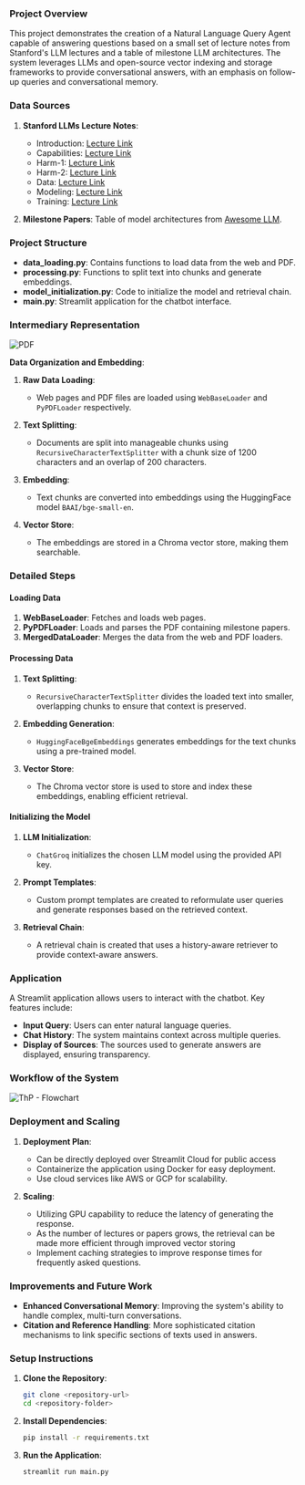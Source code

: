### Project Overview

This project demonstrates the creation of a Natural Language Query Agent capable of answering questions based on a small set of lecture notes from Stanford's LLM lectures and a table of milestone LLM architectures. The system leverages LLMs and open-source vector indexing and storage frameworks to provide conversational answers, with an emphasis on follow-up queries and conversational memory. 

### Data Sources

1. **Stanford LLMs Lecture Notes**:
    - Introduction: [Lecture Link](https://stanford-cs324.github.io/winter2022/lectures/introduction/)
    - Capabilities: [Lecture Link](https://stanford-cs324.github.io/winter2022/lectures/capabilities/)
    - Harm-1: [Lecture Link](https://stanford-cs324.github.io/winter2022/lectures/harm-1/)
    - Harm-2: [Lecture Link](https://stanford-cs324.github.io/winter2022/lectures/harm-2/)
    - Data: [Lecture Link](https://stanford-cs324.github.io/winter2022/lectures/data/)
    - Modeling: [Lecture Link](https://stanford-cs324.github.io/winter2022/lectures/modeling/)
    - Training: [Lecture Link](https://stanford-cs324.github.io/winter2022/lectures/training/)
   
2. **Milestone Papers**: Table of model architectures from [Awesome LLM](https://github.com/Hannibal046/Awesome-LLM#milestone-papers).

### Project Structure

- **data_loading.py**: Contains functions to load data from the web and PDF.
- **processing.py**: Functions to split text into chunks and generate embeddings.
- **model_initialization.py**: Code to initialize the model and retrieval chain.
- **main.py**: Streamlit application for the chatbot interface.

### Intermediary Representation
![PDF](https://github.com/wittyicon29/QABot-with-Conversational-Memory/assets/99320225/5832d0be-a092-4acb-97c0-d7fc7657942b)

**Data Organization and Embedding**:

1. **Raw Data Loading**: 
    - Web pages and PDF files are loaded using `WebBaseLoader` and `PyPDFLoader` respectively.
    
2. **Text Splitting**:
    - Documents are split into manageable chunks using `RecursiveCharacterTextSplitter` with a chunk size of 1200 characters and an overlap of 200 characters.
    
3. **Embedding**:
    - Text chunks are converted into embeddings using the HuggingFace model `BAAI/bge-small-en`.
    
4. **Vector Store**:
    - The embeddings are stored in a Chroma vector store, making them searchable.

### Detailed Steps

#### Loading Data

1. **WebBaseLoader**: Fetches and loads web pages.
2. **PyPDFLoader**: Loads and parses the PDF containing milestone papers.
3. **MergedDataLoader**: Merges the data from the web and PDF loaders.

#### Processing Data

1. **Text Splitting**: 
    - `RecursiveCharacterTextSplitter` divides the loaded text into smaller, overlapping chunks to ensure that context is preserved.
    
2. **Embedding Generation**:
    - `HuggingFaceBgeEmbeddings` generates embeddings for the text chunks using a pre-trained model.
    
3. **Vector Store**:
    - The Chroma vector store is used to store and index these embeddings, enabling efficient retrieval.

#### Initializing the Model

1. **LLM Initialization**:
    - `ChatGroq` initializes the chosen LLM model using the provided API key.
    
2. **Prompt Templates**:
    - Custom prompt templates are created to reformulate user queries and generate responses based on the retrieved context.
    
3. **Retrieval Chain**:
    - A retrieval chain is created that uses a history-aware retriever to provide context-aware answers.

### Application

A Streamlit application allows users to interact with the chatbot. Key features include:
- **Input Query**: Users can enter natural language queries.
- **Chat History**: The system maintains context across multiple queries.
- **Display of Sources**: The sources used to generate answers are displayed, ensuring transparency.

### Workflow of the System 
![ThP - Flowchart](https://github.com/wittyicon29/QABot-with-Conversational-Memory/assets/99320225/3af7d6a5-3628-4fed-915b-59e74077b31a)

### Deployment and Scaling

1. **Deployment Plan**:
    - Can be directly deployed over Streamlit Cloud for public access
    - Containerize the application using Docker for easy deployment.
    - Use cloud services like AWS or GCP for scalability.
    
3. **Scaling**:
    - Utilizing GPU capability to reduce the latency of generating the response.
    - As the number of lectures or papers grows, the retrieval can be made more efficient through improved vector storing
    - Implement caching strategies to improve response times for frequently asked questions.

### Improvements and Future Work

- **Enhanced Conversational Memory**: Improving the system's ability to handle complex, multi-turn conversations.
- **Citation and Reference Handling**: More sophisticated citation mechanisms to link specific sections of texts used in answers.

### Setup Instructions

1. **Clone the Repository**:
    ```sh
    git clone <repository-url>
    cd <repository-folder>
    ```

2. **Install Dependencies**:
    ```sh
    pip install -r requirements.txt
    ```

3. **Run the Application**:
    ```sh
    streamlit run main.py
    ```
